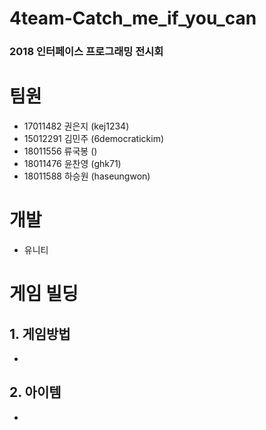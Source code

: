 # 4team-Catch_me_if_you_can
### 2018 인터페이스 프로그래밍 전시회

# 팀원
* 17011482 권은지 (kej1234)
* 15012291 김민주 (6democratickim)
* 18011556 류국봉 ()
* 18011476 윤찬영 (ghk71)
* 18011588 하승원 (haseungwon)

# 개발
* 유니티

# 게임 빌딩
## 1. 게임방법
*

## 2. 아이템
*
